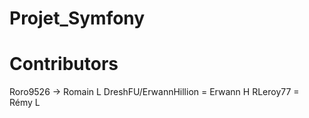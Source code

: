 # Projet_Symfony

# Contributors
Roro9526 -> Romain L
DreshFU/ErwannHillion = Erwann H
RLeroy77 = Rémy L

